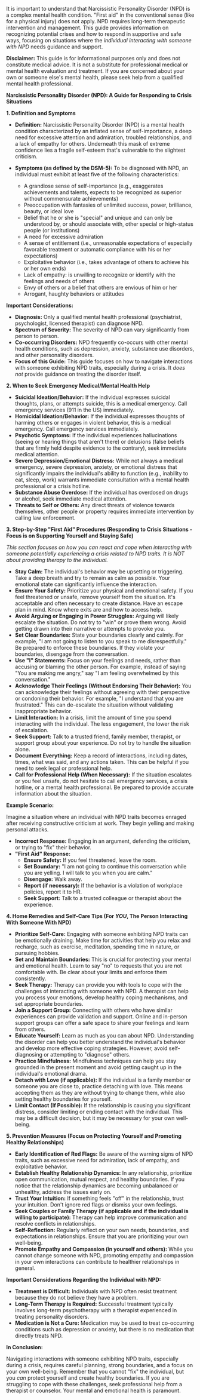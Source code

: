It is important to understand that Narcissistic Personality Disorder (NPD) is a complex mental health condition. "First aid" in the conventional sense (like for a physical injury) does not apply. NPD requires long-term therapeutic intervention and management. This guide provides information on recognizing potential crises and how to respond in supportive and safe ways, focusing on situations where the *individual interacting with someone with NPD* needs guidance and support.

**Disclaimer:** This guide is for informational purposes only and does not constitute medical advice. It is not a substitute for professional medical or mental health evaluation and treatment. If you are concerned about your own or someone else's mental health, please seek help from a qualified mental health professional.

**Narcissistic Personality Disorder (NPD): A Guide for Responding to Crisis Situations**

**1. Definition and Symptoms**

*   **Definition:** Narcissistic Personality Disorder (NPD) is a mental health condition characterized by an inflated sense of self-importance, a deep need for excessive attention and admiration, troubled relationships, and a lack of empathy for others.  Underneath this mask of extreme confidence lies a fragile self-esteem that's vulnerable to the slightest criticism.
*   **Symptoms (as defined by the DSM-5):** To be diagnosed with NPD, an individual must exhibit at least five of the following characteristics:

    *   A grandiose sense of self-importance (e.g., exaggerates achievements and talents, expects to be recognized as superior without commensurate achievements)
    *   Preoccupation with fantasies of unlimited success, power, brilliance, beauty, or ideal love
    *   Belief that he or she is "special" and unique and can only be understood by, or should associate with, other special or high-status people (or institutions)
    *   A need for excessive admiration
    *   A sense of entitlement (i.e., unreasonable expectations of especially favorable treatment or automatic compliance with his or her expectations)
    *   Exploitative behavior (i.e., takes advantage of others to achieve his or her own ends)
    *   Lack of empathy: is unwilling to recognize or identify with the feelings and needs of others
    *   Envy of others or a belief that others are envious of him or her
    *   Arrogant, haughty behaviors or attitudes

**Important Considerations:**

*   **Diagnosis:**  Only a qualified mental health professional (psychiatrist, psychologist, licensed therapist) can diagnose NPD.
*   **Spectrum of Severity:** The severity of NPD can vary significantly from person to person.
*   **Co-occurring Disorders:** NPD frequently co-occurs with other mental health conditions, such as depression, anxiety, substance use disorders, and other personality disorders.
*   **Focus of this Guide:** This guide focuses on how to navigate interactions with someone exhibiting NPD traits, especially during a crisis. It *does not* provide guidance on treating the disorder itself.

**2. When to Seek Emergency Medical/Mental Health Help**

*   **Suicidal Ideation/Behavior:**  If the individual expresses suicidal thoughts, plans, or attempts suicide, this is a medical emergency. Call emergency services (911 in the US) immediately.
*   **Homicidal Ideation/Behavior:** If the individual expresses thoughts of harming others or engages in violent behavior, this is a medical emergency. Call emergency services immediately.
*   **Psychotic Symptoms:** If the individual experiences hallucinations (seeing or hearing things that aren't there) or delusions (false beliefs that are firmly held despite evidence to the contrary), seek immediate medical attention.
*   **Severe Depression/Emotional Distress:** While not always a medical emergency, severe depression, anxiety, or emotional distress that significantly impairs the individual's ability to function (e.g., inability to eat, sleep, work) warrants immediate consultation with a mental health professional or a crisis hotline.
*   **Substance Abuse Overdose:** If the individual has overdosed on drugs or alcohol, seek immediate medical attention.
*   **Threats to Self or Others:** Any direct threats of violence towards themselves, other people or property requires immediate intervention by calling law enforcement.

**3. Step-by-Step "First Aid" Procedures (Responding to Crisis Situations - Focus is on Supporting Yourself and Staying Safe)**

*This section focuses on how *you* can react and cope when interacting with someone potentially experiencing a crisis related to NPD traits.  It is NOT about providing therapy to the individual.*

*   **Stay Calm:**  The individual's behavior may be upsetting or triggering.  Take a deep breath and try to remain as calm as possible.  Your emotional state can significantly influence the interaction.
*   **Ensure Your Safety:**  Prioritize your physical and emotional safety. If you feel threatened or unsafe, remove yourself from the situation. It's acceptable and often necessary to create distance.  Have an escape plan in mind.  Know where exits are and how to access help.
*   **Avoid Arguing or Engaging in Power Struggles:** Arguing will likely escalate the situation.  Do not try to "win" or prove them wrong. Avoid getting drawn into their narrative or attempts to provoke you.
*   **Set Clear Boundaries:**  State your boundaries clearly and calmly. For example, "I am not going to listen to you speak to me disrespectfully."  Be prepared to enforce these boundaries.  If they violate your boundaries, disengage from the conversation.
*   **Use "I" Statements:** Focus on your feelings and needs, rather than accusing or blaming the other person. For example, instead of saying "You are making me angry," say "I am feeling overwhelmed by this conversation."
*   **Acknowledge Their Feelings (Without Endorsing Their Behavior):**  You can acknowledge their feelings without agreeing with their perspective or condoning their behavior. For example, "I understand that you are frustrated."  This can de-escalate the situation without validating inappropriate behavior.
*   **Limit Interaction:**  In a crisis, limit the amount of time you spend interacting with the individual.  The less engagement, the lower the risk of escalation.
*   **Seek Support:**  Talk to a trusted friend, family member, therapist, or support group about your experience.  Do not try to handle the situation alone.
*   **Document Everything:** Keep a record of interactions, including dates, times, what was said, and any actions taken.  This can be helpful if you need to seek legal or professional help.
*   **Call for Professional Help (When Necessary):** If the situation escalates or you feel unsafe, do not hesitate to call emergency services, a crisis hotline, or a mental health professional. Be prepared to provide accurate information about the situation.

**Example Scenario:**

Imagine a situation where an individual with NPD traits becomes enraged after receiving constructive criticism at work.  They begin yelling and making personal attacks.

*   **Incorrect Response:** Engaging in an argument, defending the criticism, or trying to "fix" their behavior.
*   **"First Aid" Response:**
    *   **Ensure Safety:** If you feel threatened, leave the room.
    *   **Set Boundary:** "I am not going to continue this conversation while you are yelling. I will talk to you when you are calm."
    *   **Disengage:** Walk away.
    *   **Report (if necessary):** If the behavior is a violation of workplace policies, report it to HR.
    *   **Seek Support:** Talk to a trusted colleague or therapist about the experience.

**4. Home Remedies and Self-Care Tips (For *YOU*, The Person Interacting With Someone With NPD)**

*   **Prioritize Self-Care:** Engaging with someone exhibiting NPD traits can be emotionally draining.  Make time for activities that help you relax and recharge, such as exercise, meditation, spending time in nature, or pursuing hobbies.
*   **Set and Maintain Boundaries:**  This is crucial for protecting your mental and emotional health. Learn to say "no" to requests that you are not comfortable with. Be clear about your limits and enforce them consistently.
*   **Seek Therapy:**  Therapy can provide you with tools to cope with the challenges of interacting with someone with NPD. A therapist can help you process your emotions, develop healthy coping mechanisms, and set appropriate boundaries.
*   **Join a Support Group:**  Connecting with others who have similar experiences can provide validation and support. Online and in-person support groups can offer a safe space to share your feelings and learn from others.
*   **Educate Yourself:**  Learn as much as you can about NPD. Understanding the disorder can help you better understand the individual's behavior and develop more effective coping strategies.  However, avoid self-diagnosing or attempting to "diagnose" others.
*   **Practice Mindfulness:**  Mindfulness techniques can help you stay grounded in the present moment and avoid getting caught up in the individual's emotional drama.
*   **Detach with Love (if applicable):** If the individual is a family member or someone you are close to, practice detaching with love. This means accepting them as they are without trying to change them, while also setting healthy boundaries for yourself.
*   **Limit Contact (If Possible):** If the relationship is causing you significant distress, consider limiting or ending contact with the individual. This may be a difficult decision, but it may be necessary for your own well-being.

**5. Prevention Measures (Focus on Protecting Yourself and Promoting Healthy Relationships)**

*   **Early Identification of Red Flags:** Be aware of the warning signs of NPD traits, such as excessive need for admiration, lack of empathy, and exploitative behavior.
*   **Establish Healthy Relationship Dynamics:**  In any relationship, prioritize open communication, mutual respect, and healthy boundaries.  If you notice that the relationship dynamics are becoming unbalanced or unhealthy, address the issues early on.
*   **Trust Your Intuition:**  If something feels "off" in the relationship, trust your intuition. Don't ignore red flags or dismiss your own feelings.
*   **Seek Couples or Family Therapy (if applicable and if the individual is willing to participate):**  Therapy can help improve communication and resolve conflicts in relationships.
*   **Self-Reflection:** Regularly reflect on your own needs, boundaries, and expectations in relationships. Ensure that you are prioritizing your own well-being.
*   **Promote Empathy and Compassion (in yourself and others):** While you cannot change someone with NPD, promoting empathy and compassion in your own interactions can contribute to healthier relationships in general.

**Important Considerations Regarding the Individual with NPD:**

*   **Treatment is Difficult:** Individuals with NPD often resist treatment because they do not believe they have a problem.
*   **Long-Term Therapy is Required:**  Successful treatment typically involves long-term psychotherapy with a therapist experienced in treating personality disorders.
*   **Medication is Not a Cure:**  Medication may be used to treat co-occurring conditions such as depression or anxiety, but there is no medication that directly treats NPD.

**In Conclusion:**

Navigating interactions with someone exhibiting NPD traits, especially during a crisis, requires careful planning, strong boundaries, and a focus on your own well-being. Remember that you cannot "fix" the individual, but you *can* protect yourself and create healthy boundaries. If you are struggling to cope with these challenges, seek professional help from a therapist or counselor. Your mental and emotional health is paramount.
